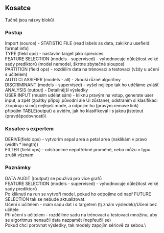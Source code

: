 
## Kosatce
Tučně jsou názvy bloků\
### Postup
Import (source) - STATISTIC FILE (read labels as data, zakliknu usefield format info)\
TYPE (field ops) - nastavím target jako spiecices\
FEATURE SELECTION (models - supervised) - vyhodnocuje důležitost velké sady prediktorů (model nemodel, škrtne zbytečné sloupce)\
PARTITION (field ops) - rozdělím data na trénovací a testovací (vždy u učení s učitelem)\
AUTO CLASSIFIER (models - all) - zkouší různé algoritmy\
DISCRIMINANT (models - supervised) - vyšel nejlépe tak ho uděláme zvlášť\
ANALYSIS (output) - Detailnější výsledky\
USER INPUT (musím udělat sám) - kliknu pravým na vstup, generate user input, a zpět (zpátky připojí původní ale UI zůstane), odstraním si klasifikaci\
zkopíruju si můj nejlepší mode, a odpojím ho (pravým remove link)\
připojím TABLE(output) a uvidím, jak ho klasifikoval i s jakou jistotout (pravděpodovností)\

### Kosatce s expertem
DERIVE(field ops) - vytvorim sepal area a petal area (naklikám v pravo (width * length))\
FILTER (field ops) - odstraníme nepotřebné proměné, nebo můžu v typu zrušit význam
### Poznámky
DATA AUDIT |(output) se používá pro více grafů\
FEATURE SELECTION (models - supervised) - vyhodnocuje důležitost velké sady prediktorů\
Po kliknutí na run se vytvoří model, pokud ho odpojíme od např FUTURE SELECTION tak se nebude aktualizovat.\
Učení s učitelem - mám sadu dat i s targetem (tj znám výsledek)/Učení bez učitele\
Při učení s učitelem - rozdělíme sadu na trénovací a testovací množinu, aby se algoritmus nenaučil data nazpamět (nepřeučil se)\
Pokud chci porovnat výsledky, tak modely zapojím sériově za sebou.\